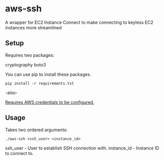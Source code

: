 # aws-ssh

A wrapper for EC2 Instance Connect to make connecting to keyless EC2 instances more streamlined

## Setup

Requires two packages:

cryptography
boto3

You can use pip to install these packages.

`pip install -r requirements.txt`

-also-

[Requires AWS credentials to be configured.](https://boto3.amazonaws.com/v1/documentation/api/latest/guide/quickstart.html#configuration)

## Usage

Takes two ordered arguments:

`./aws-ssh <ssh_user> <instance_id>`

ssh_user - User to establish SSH connection with.
instance_id - Instance ID to connect to.
